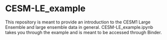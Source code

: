 # CESM-LE_example

This repository is meant to provide an introduction to the CESM1 Large Ensemble and large ensemble data in general. CESM-LE_example.ipynb takes you through the example and is meant to be accessed through Binder.
